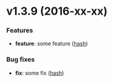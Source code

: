 # v1.3.9 (2016-xx-xx)

### Features

* **feature**: some feature ([hash](link))

### Bug fixes

* **fix**: some fix ([hash](link))